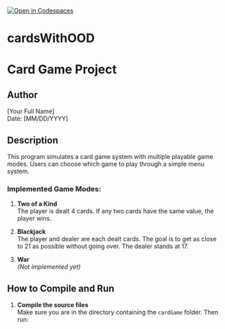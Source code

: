 [![Open in Codespaces](https://classroom.github.com/assets/launch-codespace-2972f46106e565e64193e422d61a12cf1da4916b45550586e14ef0a7c637dd04.svg)](https://classroom.github.com/open-in-codespaces?assignment_repo_id=19825752)
# cardsWithOOD
# Card Game Project

## Author
[Your Full Name]  
Date: [MM/DD/YYYY]  

## Description
This program simulates a card game system with multiple playable game modes. Users can choose which game to play through a simple menu system.

### Implemented Game Modes:
1. **Two of a Kind**  
   The player is dealt 4 cards. If any two cards have the same value, the player wins.

2. **Blackjack**  
   The player and dealer are each dealt cards. The goal is to get as close to 21 as possible without going over. The dealer stands at 17.

3. **War**  
   *(Not implemented yet)*

## How to Compile and Run

1. **Compile the source files**  
   Make sure you are in the directory containing the `cardGame` folder. Then run:


